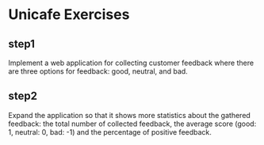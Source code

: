 # Unicafe Exercises

## step1

Implement a web application for collecting customer feedback where there are three options for feedback: good, neutral, and bad.

## step2

Expand the application so that it shows more statistics about the gathered feedback: the total number of collected feedback, the average score (good: 1, neutral: 0, bad: -1) and the percentage of positive feedback.
